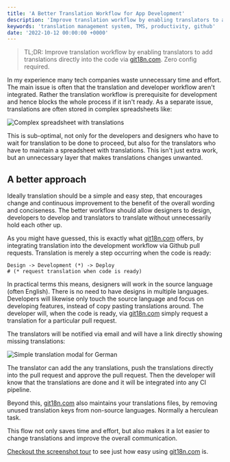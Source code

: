 ```yaml
---
title: 'A Better Translation Workflow for App Development'
description: 'Improve translation workflow by enabling translators to add translations directly into the code via git18n.com. Zero config required.'
keywords: 'translation management system, TMS, productivity, github'
date: '2022-10-12 00:00:00 +0000'
---
```


> TL;DR: Improve translation workflow by enabling translators to add translations directly into the code via [git18n.com](/). Zero config required.

In my experience many tech companies waste unnecessary time and effort. The main issue is often that the translation and developer workflow aren't integrated. Rather the translation workflow is prerequisite for development and hence blocks the whole process if it isn't ready. As a separate issue, translations are often stored in complex spreadsheets like:

![Complex spreadsheet with translations](/translation-sheet.png)

This is sub-optimal, not only for the developers and designers who have to wait for translation to be done to proceed, but also for the translators who have to maintain a spreadsheet with translations. This isn't just extra work, but an unnecessary layer that makes translations changes unwanted.

## A better approach

Ideally translation should be a simple and easy step, that encourages change and continuous improvement to the benefit of the overall wording and conciseness. The better workflow should allow designers to design, developers to develop and translators to translate without unnecessarily hold each other up.

As you might have guessed, this is exactly what [git18n.com](/) offers, by integrating translation into the development workflow via Github pull requests. Translation is merely a step occurring when the code is ready:

```
Design -> Development (*) -> Deploy
# (* request translation when code is ready)
```

In practical terms this means, designers will work in the source language (often English). There is no need to have designs in multiple languages. Developers will likewise only touch the source language and focus on developing features, instead of copy pasting translations around. The developer will, when the code is ready, via [git18n.com](/) simply request a translation for a particular pull request.

The translators will be notified via email and will have a link directly showing missing translations:

![Simple translation modal for German](/404-translations.png)

The translator can add the any translations, push the translations directly into the pull request and approve the pull request. Then the developer will know that the translations are done and it will be integrated into any CI pipeline.

Beyond this, [git18n.com](/) also maintains your translations files, by removing unused translation keys from non-source languages. Normally a herculean task.

This flow not only saves time and effort, but also makes it a lot easier to change translations and improve the overall communication.

[Checkout the screenshot tour](/screenshots) to see just how easy using [git18n.com](/) is.
